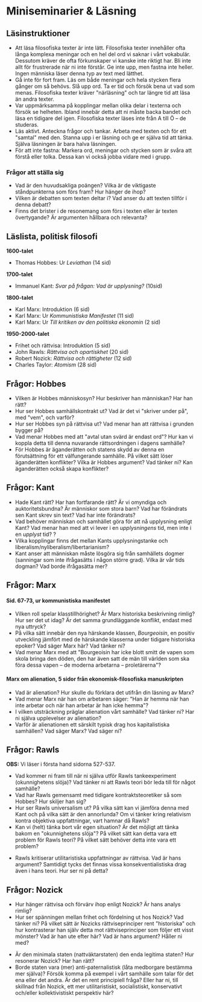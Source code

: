 # Miniseminarier & Läsning

## Läsinstruktioner

* Att läsa filosofiska texter är inte lätt. Filosofiska texter innehåller ofta långa komplexa meningar och en hel del ord vi saknar i vårt vokabulär. Dessutom kräver de ofta förkunskaper vi kanske inte riktigt har. Bli inte allt för frustrerade när ni inte förstår. Ge inte upp, men fastna inte heller. Ingen människa läser denna typ av text med lätthet.
* Gå inte för fort fram. Läs om både meningar och hela stycken flera gånger om så behövs. Slå upp ord. Ta er tid och försök bena ut vad som menas. Filosofiska texter kräver "närläsning" och tar längre tid att läsa än andra texter.
* Var uppmärksamma på kopplingar mellan olika delar i texterna och försök se helheten. Ibland innebär detta att ni måste backa bandet och läsa en tidigare del igen. Filosofiska texter läses inte från A till Ö – de studeras.
* Läs aktivt. Anteckna frågor och tankar. Arbeta med texten och för ett "samtal" med den. Stanna upp i er läsning och ge er själva tid att tänka. Själva läsningen är bara halva läsningen. 
*  För att inte fastna: Markera ord, meningar och stycken som är svåra att förstå eller tolka. Dessa kan vi också jobba vidare med i grupp. 

### Frågor att ställa sig

* Vad är den huvudsakliga poängen? Vilka är de viktigaste  ståndpunkterna som förs fram? Hur hänger de ihop?
* Vilken är debatten som texten deltar i? Vad anser du att texten tillför i denna debatt? 
* Finns det brister i de resonemang som förs i texten eller är texten övertygande? Är argumenten hållbara och relevanta? 

## Läslista, politisk filosofi

**1600-talet**

* Thomas Hobbes: Ur _Leviathan_ (14 sid)

**1700-talet**

* Immanuel Kant: _Svar på frågan: Vad är upplysning?_ (10sid)

**1800-talet**

* Karl Marx: Introduktion (6 sid)
* Karl Marx: Ur _Kommunistiska Manifestet_ (11 sid)
* Karl Marx: Ur _Till kritiken av den politiska ekonomin_ (2 sid)

**1950-2000-talet**

* Frihet och rättvisa: Introduktion (5 sid)
* John Rawls: _Rättvisa och opartiskhet_ (20 sid)
* Robert Nozick: _Rättvisa och rättigheter_ (12 sid)
* Charles Taylor: _Atomism_ (28 sid)

## Frågor: Hobbes
* Vilken är Hobbes människosyn? Hur beskriver han människan? Har han rätt?
* Hur ser Hobbes samhällskontrakt ut? Vad är det vi "skriver under på", med "vem", och varför? 
* Hur ser Hobbes syn på rättvisa ut? Vad menar han att rättvisa i grunden bygger på?
* Vad menar Hobbes med att "avtal utan svärd är endast ord"? Hur kan vi koppla detta till denna nuvarande rättsordningen i dagens samhälle? 
* För Hobbes är äganderätten och statens skydd av denna en förutsättning för ett välfungerande samhälle. På vilket sätt löser äganderätten konflikter? Vilka är Hobbes argument? Vad tänker ni? Kan äganderätten också skapa konflikter? 

## Frågor: Kant

* Hade Kant rätt? Har han fortfarande rätt? Är vi omyndiga och auktoritetsbundna? Är människor som stora barn?  Vad har förändrats sen Kant skrev sin text? Vad har inte förändrats? 
* Vad behöver människan och samhället göra för att nå upplysning enligt Kant? Vad menar han med att vi lever i en _upplysningens_ tid, men inte i en _upplyst_ tid? ? 
* Vilka kopplingar finns det mellan Kants upplysningstanke och liberalism/nyliberalism/libertarianism? 
* Kant anser att människan måste lösgöra sig från samhällets  dogmer (sanningar som inte ifrågasätts i någon större grad). Vilka är vår tids dogman? Vad borde ifrågasätta mer? 
 
## Frågor: Marx

#### Sid. 67-73, ur kommunistiska manifestet

- Vilken roll spelar klasstillhörighet? Är Marx historiska beskrivning rimlig? Hur ser det ut idag? Är det samma grundläggande konflikt, endast med nya uttryck?
- På vilka sätt innebär den nya härskande klassen,  _Bourgeoisin_, en positiv utveckling jämfört med de härskande klasserna under tidigare historiska epoker? Vad säger Marx här? Vad tänker ni?  
- Vad menar Marx med att "Bourgeoisin har icke blott smitt de vapen som skola bringa den döden, den har även satt de män till världen som ska föra dessa vapen – de moderna arbetarna – proletärerna"? 

<!--- Dessa frågor fanns inte riktigt i texten: Är historiematerialismen sann?  - Är revolutionen nödvändig? Kommer det kapitalistiska samhället ersättas med det kommunistiska? -->


#### Marx om alienation, 5 sidor från ekonomisk-filosofiska  manuskripten

* Vad är alienation? Hur skulle du förklara det utifrån din läsning av Marx?
* Vad menar Marx när han om arbetaren säger: "Han är hemma när han inte arbetar och när han arbetar är han icke hemma"?
* I vilken utsträckning präglar alienation vårt samhälle?  Vad tänker ni? Har ni själva upplevelser av alienation? 
* Varför är alienationen ett särskilt typisk drag hos kapitalistiska samhällen? Vad säger Marx? Vad säger ni?

<!-- Vad menar Marx när han säger: "Tillägnelsen av objektet är i så hög grad en alienation, att ju fler objekt arbetaren producerar desto mindre kan han äga, och i desto större utsträckning blir han beroende av sin produkt, kapitalet"? -->

<!--* Vad menar Marx med "Nationalekonomin utgår ifrån privategendomens faktum. Den förklarar det inte"? -->


## Frågor: Rawls

**OBS:** Vi läser i första hand sidorna 527-537.

* Vad kommer ni fram till när ni själva utför Rawls tankeexperiment (okunnighetens slöja)? Vad tänker ni att Rawls teori bör leda till för något samhälle? 
* Vad har Rawls gemensamt med tidigare kontraktsteoretiker så som Hobbes? Hur skiljer han sig? 
* Hur ser Rawls universalism ut? På vilka sätt kan vi jämföra denna med Kant och på vilka sätt är den annorlunda? Om vi tänker kring relativism kontra objektiva uppfattningar, vart hamnar då Rawls? 
* Kan vi (helt) tänka bort vår egen situation? Är det möjligt att tänka bakom en "okunnighetens slöja"? På vilket sätt kan detta vara ett problem för Rawls teori? På vilket sätt behöver detta inte vara ett problem?
- Rawls kritiserar utilitaristiska uppfattningar av rättvisa. Vad är hans argument? Samtidigt tycks det finnas vissa konsekventialistiska drag även i hans teori. Hur ser ni på detta?

<!--* Hur ser Rawls på frågan om frivillighet vad gäller samhällskontraktet?  -->

<!--För är det exempelvis inte att åberopa konsekvenser om vi menar att en ojämn fördelning är att föredra i de fall som denna i slutändan gynnar de sämst ställda? --> 

## Frågor: Nozick

* Hur hänger rättvisa och förvärv ihop enligt Nozick? Är hans analys rimlig?
* Hur ser spänningen mellan frihet och fördelning ut hos Nozick? Vad tänker ni? På vilket sätt är Nozicks rättviseprinciper rent "historiska" och hur kontrasterar han själv detta mot rättviseprinciper som följer ett visst mönster? Vad är han ute efter här? Vad är hans argument? Håller ni med?
- Är den minimala staten (nattväktarstaten) den enda legitima staten? Hur resonerar Nozick? Har han rätt? 
- Borde staten vara (mer) anti-paternalistisk (låta medborgare bestämma mer själva)? Försök komma på exempel i vårt samhälle som talar för det ena eller det andra. Är det en rent principiell fråga? Eller har ni, till skillnad från Nozick, ett mer utilitaristiskt, socialistiskt, konservativt och/eller kollektivistiskt perspektiv här?  







